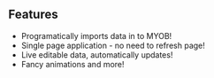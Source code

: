 <h2>Features</h2>

* Programatically imports data in to MYOB!
* Single page application - no need to refresh page!
* Live editable data, automatically updates!
* Fancy animations and more!

